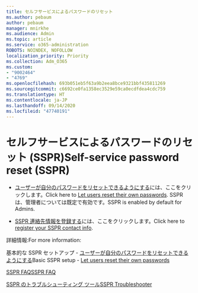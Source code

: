 ```yaml
---
title: セルフサービスによるパスワードのリセット
ms.author: pebaum
author: pebaum
manager: mnirkhe
ms.audience: Admin
ms.topic: article
ms.service: o365-administration
ROBOTS: NOINDEX, NOFOLLOW
localization_priority: Priority
ms.collection: Adm_O365
ms.custom:
- "9002464"
- "4769"
ms.openlocfilehash: 693b051eb5f63a9b2eea8bce9321bbf435811269
ms.sourcegitcommit: c6692ce0fa1358ec3529e59ca0ecdfdea4cdc759
ms.translationtype: HT
ms.contentlocale: ja-JP
ms.lasthandoff: 09/14/2020
ms.locfileid: "47740191"
---
```

# <a name="self-service-password-reset-sspr"></a><span data-ttu-id="b2281-102">セルフサービスによるパスワードのリセット (SSPR)</span><span class="sxs-lookup"><span data-stu-id="b2281-102">Self-service password reset (SSPR)</span></span>

- <span data-ttu-id="b2281-103">[ユーザーが自分のパスワードをリセットできるようにする](https://admin.microsoft.com/Adminportal/Home#/featureexplorer/security/Sspr)には、ここをクリックします。</span><span class="sxs-lookup"><span data-stu-id="b2281-103">Click here to [Let users reset their own passwords](https://admin.microsoft.com/Adminportal/Home#/featureexplorer/security/Sspr).</span></span>  <span data-ttu-id="b2281-104">SSPR は、管理者については既定で有効です。</span><span class="sxs-lookup"><span data-stu-id="b2281-104">SSPR is enabled by default for Admins.</span></span>

- <span data-ttu-id="b2281-105">[SSPR 連絡先情報を登録する](https://go.microsoft.com/fwlink/?linkid=849451)には、ここをクリックします。</span><span class="sxs-lookup"><span data-stu-id="b2281-105">Click here to [register your SSPR contact info](https://go.microsoft.com/fwlink/?linkid=849451).</span></span>

<span data-ttu-id="b2281-106">詳細情報:</span><span class="sxs-lookup"><span data-stu-id="b2281-106">For more information:</span></span>

<span data-ttu-id="b2281-107">基本的な SSPR セットアップ - [ユーザーが自分のパスワードをリセットできるようにする](https://docs.microsoft.com/microsoft-365/admin/add-users/let-users-reset-passwords?view=o365-worldwide)</span><span class="sxs-lookup"><span data-stu-id="b2281-107">Basic SSPR setup - [Let users reset their own passwords](https://docs.microsoft.com/microsoft-365/admin/add-users/let-users-reset-passwords?view=o365-worldwide)</span></span>

[<span data-ttu-id="b2281-108">SSPR FAQ</span><span class="sxs-lookup"><span data-stu-id="b2281-108">SSPR FAQ</span></span>](https://docs.microsoft.com/azure/active-directory/authentication/active-directory-passwords-faq)

[<span data-ttu-id="b2281-109">SSPR のトラブルシューティング ツール</span><span class="sxs-lookup"><span data-stu-id="b2281-109">SSPR Troubleshooter</span></span>](https://docs.microsoft.com/azure/active-directory/authentication/active-directory-passwords-troubleshoot)
